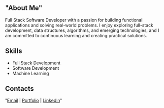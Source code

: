 ## "About Me"

Full Stack Software Developer with a passion for building functional applications and solving real-world problems. I enjoy exploring full-stack development, data structures, algorithms, and emerging technologies, and I am committed to continuous learning and creating practical solutions.

## Skills
- Full Stack Development
- Software Development
- Machine Learning  

## Contacts
"[Email](brianshiroe@gmail.com) | [Portfolio](https://brianshiroe.netlify.app) | [LinkedIn](https://linkedin.com/in/brianshiroe)"
